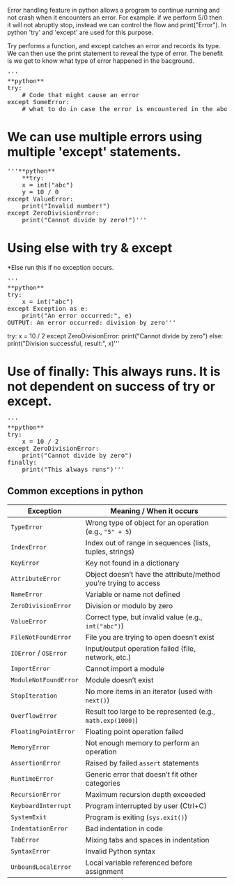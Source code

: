 Error handling feature in python allows a program to continue running and not crash when it encounters an error.
For example: if we perform 5/0 then it will not abruptly stop, instead we can control the flow and print("Error").
In python 'try' and 'except' are used for this purpose.

Try performs a function, and except catches an error and records its type. We can then use the print statement to reveal the type of error. The benefit is we get to know what type of error happened in the bacground.

<pre>'''
**python**
try:
    # Code that might cause an error
except SomeError:
    # what to do in case the error is encountered in the above line of code.'''</pre>

# We can use multiple errors using multiple 'except' statements.
<pre>'''**python**
    **try:
    x = int("abc")
    y = 10 / 0
except ValueError:
    print("Invalid number!")
except ZeroDivisionError:
    print("Cannot divide by zero!")'''</pre>

# Using else with try & except
*Else run this if no exception occurs.
<pre>'''
**python** 
try:
    x = int("abc")
except Exception as e:
    print("An error occurred:", e)
OUTPUT: An error occurred: division by zero'''</pre>

try:
    x = 10 / 2
except ZeroDivisionError:
    print("Cannot divide by zero")
else:
    print("Division successful, result:", x)'''</pre>

# Use of finally: This always runs. It is not dependent on success of try or except.
<pre>'''
**python**
try:
    x = 10 / 2
except ZeroDivisionError:
    print("Cannot divide by zero")
finally:
    print("This always runs")'''</pre>


## Common exceptions in python

| Exception             | Meaning / When it occurs                                         |
| --------------------- | ---------------------------------------------------------------- |
| `TypeError`           | Wrong type of object for an operation (e.g., `"5" + 5`)          |
| `IndexError`          | Index out of range in sequences (lists, tuples, strings)         |
| `KeyError`            | Key not found in a dictionary                                    |
| `AttributeError`      | Object doesn’t have the attribute/method you’re trying to access |
| `NameError`           | Variable or name not defined                                     |
| `ZeroDivisionError`   | Division or modulo by zero                                       |
| `ValueError`          | Correct type, but invalid value (e.g., `int("abc")`)             |
| `FileNotFoundError`   | File you are trying to open doesn’t exist                        |
| `IOError` / `OSError` | Input/output operation failed (file, network, etc.)              |
| `ImportError`         | Cannot import a module                                           |
| `ModuleNotFoundError` | Module doesn’t exist                                             |
| `StopIteration`       | No more items in an iterator (used with `next()`)                |
| `OverflowError`       | Result too large to be represented (e.g., `math.exp(1000)`)      |
| `FloatingPointError`  | Floating point operation failed                                  |
| `MemoryError`         | Not enough memory to perform an operation                        |
| `AssertionError`      | Raised by failed `assert` statements                             |
| `RuntimeError`        | Generic error that doesn’t fit other categories                  |
| `RecursionError`      | Maximum recursion depth exceeded                                 |
| `KeyboardInterrupt`   | Program interrupted by user (Ctrl+C)                             |
| `SystemExit`          | Program is exiting (`sys.exit()`)                                |
| `IndentationError`    | Bad indentation in code                                          |
| `TabError`            | Mixing tabs and spaces in indentation                            |
| `SyntaxError`         | Invalid Python syntax                                            |
| `UnboundLocalError`   | Local variable referenced before assignment                      |
